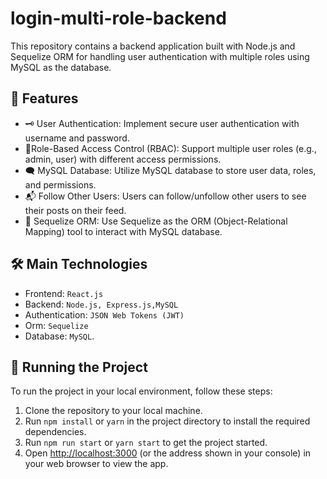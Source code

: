 # login-multi-role-backend

This repository contains a backend application built with Node.js and Sequelize ORM for handling user authentication with multiple roles using MySQL as the database.

## 🚀 Features

- 🗝 User Authentication: Implement secure user authentication with username and password.
- 👤Role-Based Access Control (RBAC): Support multiple user roles (e.g., admin, user) with different access permissions.
- 🗨 MySQL Database: Utilize MySQL database to store user data, roles, and permissions.
- 📬 Follow Other Users: Users can follow/unfollow other users to see their posts on their feed.
- 💬 Sequelize ORM: Use Sequelize as the ORM (Object-Relational Mapping) tool to interact with MySQL database.

## 🛠️ Main Technologies

- Frontend: `React.js`
- Backend: `Node.js, Express.js,MySQL`
- Authentication: `JSON Web Tokens (JWT)`
- Orm: `Sequelize`
- Database: `MySQL`.

## 🚦 Running the Project

To run the project in your local environment, follow these steps:

1. Clone the repository to your local machine.
2. Run `npm install` or `yarn` in the project directory to install the required dependencies.
3. Run `npm run start` or `yarn start` to get the project started.
4. Open [http://localhost:3000](http://localhost:3000) (or the address shown in your console) in your web browser to view the app.

